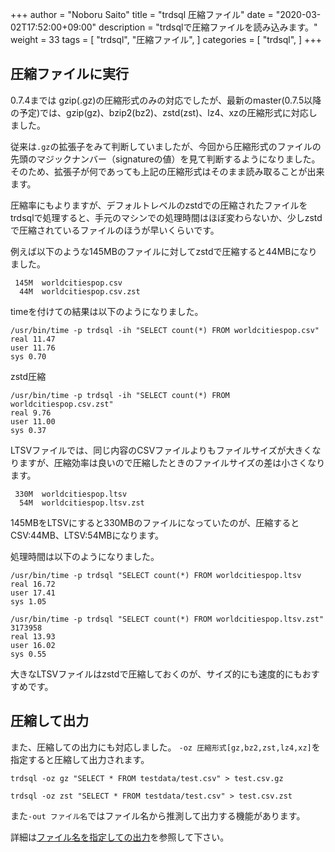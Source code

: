 +++
author = "Noboru Saito"
title = "trdsql 圧縮ファイル"
date = "2020-03-02T17:52:00+09:00"
description = "trdsqlで圧縮ファイルを読み込みます。"
weight = 33
tags = [
    "trdsql",
    "圧縮ファイル",
]
categories = [
    "trdsql",
]
+++

## 圧縮ファイルに実行

0.7.4までは gzip(.gz)の圧縮形式のみの対応でしたが、最新のmaster(0.7.5以降の予定)では、gzip(gz)、bzip2(bz2)、zstd(zst)、lz4、xzの圧縮形式に対応しました。

従来は`.gz`の拡張子をみて判断していましたが、今回から圧縮形式のファイルの先頭のマジックナンバー（signatureの値）を見て判断するようになりました。そのため、拡張子が何であっても上記の圧縮形式はそのまま読み取ることが出来ます。

圧縮率にもよりますが、デフォルトレベルのzstdでの圧縮されたファイルをtrdsqlで処理すると、手元のマシンでの処理時間はほぼ変わらないか、少しzstdで圧縮されているファイルのほうが早いくらいです。

例えば以下のような145MBのファイルに対してzstdで圧縮すると44MBになりました。

```console
 145M  worldcitiespop.csv
  44M  worldcitiespop.csv.zst
```

timeを付けての結果は以下のようになりました。

```console
/usr/bin/time -p trdsql -ih "SELECT count(*) FROM worldcitiespop.csv"
real 11.47
user 11.76
sys 0.70
```

zstd圧縮

```console
/usr/bin/time -p trdsql -ih "SELECT count(*) FROM worldcitiespop.csv.zst"
real 9.76
user 11.00
sys 0.37
```

LTSVファイルでは、同じ内容のCSVファイルよりもファイルサイズが大きくなりますが、圧縮効率は良いので圧縮したときのファイルサイズの差は小さくなります。

```console
 330M  worldcitiespop.ltsv
  54M  worldcitiespop.ltsv.zst
```

145MBをLTSVにすると330MBのファイルになっていたのが、圧縮するとCSV:44MB、LTSV:54MBになります。

処理時間は以下のようになりました。

```console
/usr/bin/time -p trdsql "SELECT count(*) FROM worldcitiespop.ltsv
real 16.72
user 17.41
sys 1.05
```

```console
/usr/bin/time -p trdsql "SELECT count(*) FROM worldcitiespop.ltsv.zst"
3173958
real 13.93
user 16.02
sys 0.55
```

大きなLTSVファイルはzstdで圧縮しておくのが、サイズ的にも速度的にもおすすめです。

## 圧縮して出力

また、圧縮しての出力にも対応しました。 `-oz 圧縮形式[gz,bz2,zst,lz4,xz]`を指定すると圧縮して出力されます。

```console
trdsql -oz gz "SELECT * FROM testdata/test.csv" > test.csv.gz
```

```console
trdsql -oz zst "SELECT * FROM testdata/test.csv" > test.csv.zst
```

また`-out ファイル名`ではファイル名から推測して出力する機能があります。

詳細は[ファイル名を指定しての出力](../34_output)を参照して下さい。

